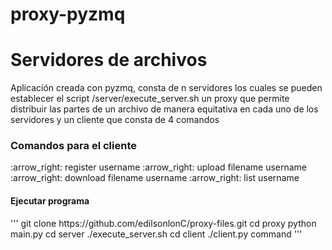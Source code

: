 # proxy-pyzmq

<h1> Servidores de archivos </h1>

<p> Aplicación creada con pyzmq, consta de n servidores los cuales se pueden establecer el script /server/execute_server.sh un proxy que permite distribuir las partes de un archivo de manera equitativa en cada uno de los servidores y un cliente que consta de 4 comandos  </p>


<h3> Comandos para el cliente </h3>
 :arrow_right: register username
:arrow_right: upload filename username
:arrow_right: download filename username
:arrow_right: list username


<h4> Ejecutar programa </h4>
'''
git clone https://github.com/edilsonlonC/proxy-files.git
cd proxy
python main.py
cd server
./execute_server.sh
cd client 
./client.py command
'''


